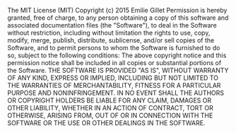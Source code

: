 The MIT License (MIT)  Copyright (c) 2015 Emilie Gillet  Permission is hereby granted, free of charge, to any 
person obtaining a copy of this software and associated documentation files (the "Software"), to deal in the 
Software without restriction, including without limitation the rights to use, copy, modify, merge, publish, 
distribute, sublicense, and/or sell copies of the Software, and to permit persons to whom the Software is 
furnished to do so, subject to the following conditions:  The above copyright notice and this permission 
notice shall be included in all copies or substantial portions of the Software.  THE SOFTWARE IS PROVIDED "AS 
IS", WITHOUT WARRANTY OF ANY KIND, EXPRESS OR IMPLIED, INCLUDING BUT NOT LIMITED TO THE WARRANTIES OF 
MERCHANTABILITY, FITNESS FOR A PARTICULAR PURPOSE AND NONINFRINGEMENT. IN NO EVENT SHALL THE AUTHORS OR 
COPYRIGHT HOLDERS BE LIABLE FOR ANY CLAIM, DAMAGES OR OTHER LIABILITY, WHETHER IN AN ACTION OF CONTRACT, TORT 
OR OTHERWISE, ARISING FROM, OUT OF OR IN CONNECTION WITH THE SOFTWARE OR THE USE OR OTHER DEALINGS IN THE 
SOFTWARE.
